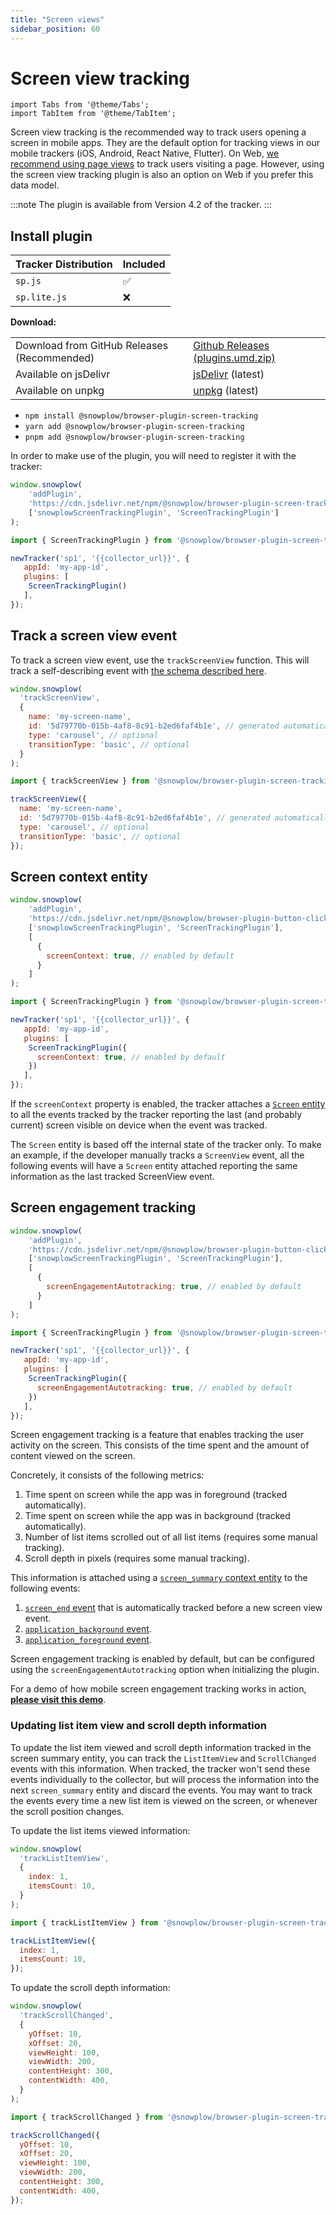 ```yaml
---
title: "Screen views"
sidebar_position: 60
---
```


# Screen view tracking

```mdx-code-block
import Tabs from '@theme/Tabs';
import TabItem from '@theme/TabItem';
```

Screen view tracking is the recommended way to track users opening a screen in mobile apps.
They are the default option for tracking views in our mobile trackers (iOS, Android, React Native, Flutter).
On Web, [we recommend using page views](/docs/sources/trackers/javascript-trackers/web-tracker/tracking-events/page-views/index.md) to track users visiting a page.
However, using the screen view tracking plugin is also an option on Web if you prefer this data model.

:::note
The plugin is available from Version 4.2 of the tracker.
:::

## Install plugin

<Tabs groupId="platform" queryString>
<TabItem value="js" label="JavaScript (tag)" default>

| Tracker Distribution | Included |
|----------------------|----------|
| `sp.js`              | ✅        |
| `sp.lite.js`         | ❌        |

**Download:**

<table>
  <tbody>
    <tr>
      <td>Download from GitHub Releases (Recommended)</td>
      <td>
        <a href="https://github.com/snowplow/snowplow-javascript-tracker/releases">Github Releases (plugins.umd.zip)</a>
      </td>
    </tr>
    <tr>
      <td>Available on jsDelivr</td>
      <td>
        <a href="https://cdn.jsdelivr.net/npm/@snowplow/browser-plugin-screen-tracking@latest/dist/index.umd.min.js">jsDelivr</a> (latest)
      </td>
    </tr>
    <tr>
      <td>Available on unpkg</td>
      <td>
        <a href="https://unpkg.com/@snowplow/browser-plugin-screen-tracking@latest/dist/index.umd.min.js">unpkg</a> (latest)
      </td>
    </tr>
  </tbody>
</table>

</TabItem>
<TabItem value="browser" label="Browser (npm)">

- `npm install @snowplow/browser-plugin-screen-tracking`
- `yarn add @snowplow/browser-plugin-screen-tracking`
- `pnpm add @snowplow/browser-plugin-screen-tracking`

</TabItem>
</Tabs>

In order to make use of the plugin, you will need to register it with the tracker:

<Tabs groupId="platform" queryString>
<TabItem value="js" label="JavaScript (tag)" default>

```javascript
window.snowplow(
    'addPlugin',
    'https://cdn.jsdelivr.net/npm/@snowplow/browser-plugin-screen-tracking@latest/dist/index.umd.min.js',
    ['snowplowScreenTrackingPlugin', 'ScreenTrackingPlugin']
);
```

</TabItem>
<TabItem value="browser" label="Browser (npm)">

```javascript
import { ScreenTrackingPlugin } from '@snowplow/browser-plugin-screen-tracking';

newTracker('sp1', '{{collector_url}}', {
   appId: 'my-app-id',
   plugins: [
    ScreenTrackingPlugin()
   ],
});
```

</TabItem>
</Tabs>


## Track a screen view event

To track a screen view event, use the `trackScreenView` function.
This will track a self-describing event with [the schema described here](/docs/sources/trackers/snowplow-tracker-protocol/ootb-data/page-and-screen-view-events/index.md#screen-view-events).

<Tabs groupId="platform" queryString>
<TabItem value="js" label="JavaScript (tag)" default>

```javascript
window.snowplow(
  'trackScreenView',
  {
    name: 'my-screen-name',
    id: '5d79770b-015b-4af8-8c91-b2ed6faf4b1e', // generated automatically if not provided
    type: 'carousel', // optional
    transitionType: 'basic', // optional
  }
);
```

</TabItem>
<TabItem value="browser" label="Browser (npm)">

```javascript
import { trackScreenView } from '@snowplow/browser-plugin-screen-tracking';

trackScreenView({
  name: 'my-screen-name',
  id: '5d79770b-015b-4af8-8c91-b2ed6faf4b1e', // generated automatically if not provided
  type: 'carousel', // optional
  transitionType: 'basic', // optional
});
```

</TabItem>
</Tabs>

## Screen context entity

<Tabs groupId="platform" queryString>
<TabItem value="js" label="JavaScript (tag)" default>

```javascript
window.snowplow(
    'addPlugin',
    'https://cdn.jsdelivr.net/npm/@snowplow/browser-plugin-button-click-tracking@latest/dist/index.umd.min.js',
    ['snowplowScreenTrackingPlugin', 'ScreenTrackingPlugin'],
    [
      {
        screenContext: true, // enabled by default
      }
    ]
);
```

</TabItem>
<TabItem value="browser" label="Browser (npm)">

```javascript
import { ScreenTrackingPlugin } from '@snowplow/browser-plugin-screen-tracking';

newTracker('sp1', '{{collector_url}}', {
   appId: 'my-app-id',
   plugins: [
    ScreenTrackingPlugin({
      screenContext: true, // enabled by default
    })
   ],
});
```

</TabItem>
</Tabs>

If the `screenContext` property is enabled, the tracker attaches a [`Screen` entity](http://iglucentral.com/schemas/com.snowplowanalytics.mobile/screen/jsonschema/1-0-0) to all the events tracked by the tracker reporting the last (and probably current) screen visible on device when the event was tracked.

The `Screen` entity is based off the internal state of the tracker only. To make an example, if the developer manually tracks a `ScreenView` event, all the following events will have a `Screen` entity attached reporting the same information as the last tracked ScreenView event.

## Screen engagement tracking

<Tabs groupId="platform" queryString>
<TabItem value="js" label="JavaScript (tag)" default>

```javascript
window.snowplow(
    'addPlugin',
    'https://cdn.jsdelivr.net/npm/@snowplow/browser-plugin-button-click-tracking@latest/dist/index.umd.min.js',
    ['snowplowScreenTrackingPlugin', 'ScreenTrackingPlugin'],
    [
      {
        screenEngagementAutotracking: true, // enabled by default
      }
    ]
);
```

</TabItem>
<TabItem value="browser" label="Browser (npm)">

```javascript
import { ScreenTrackingPlugin } from '@snowplow/browser-plugin-screen-tracking';

newTracker('sp1', '{{collector_url}}', {
   appId: 'my-app-id',
   plugins: [
    ScreenTrackingPlugin({
      screenEngagementAutotracking: true, // enabled by default
    })
   ],
});
```

</TabItem>
</Tabs>


Screen engagement tracking is a feature that enables tracking the user activity on the screen.
This consists of the time spent and the amount of content viewed on the screen.

Concretely, it consists of the following metrics:

1. Time spent on screen while the app was in foreground (tracked automatically).
2. Time spent on screen while the app was in background (tracked automatically).
3. Number of list items scrolled out of all list items (requires some manual tracking).
4. Scroll depth in pixels (requires some manual tracking).

This information is attached using a [`screen_summary` context entity](/docs/sources/trackers/snowplow-tracker-protocol/ootb-data/page-activity-tracking/index.md#screen-summary-entity) to the following events:

1. [`screen_end` event](/docs/sources/trackers/snowplow-tracker-protocol/ootb-data/page-activity-tracking/index.md#screen-end-event) that is automatically tracked before a new screen view event.
2. [`application_background` event](/docs/sources/trackers/snowplow-tracker-protocol/ootb-data/mobile-lifecycle-events/index.md#background-event).
3. [`application_foreground` event](/docs/sources/trackers/snowplow-tracker-protocol/ootb-data/mobile-lifecycle-events/index.md#foreground-event).

Screen engagement tracking is enabled by default, but can be configured using the `screenEngagementAutotracking` option when initializing the plugin.

For a demo of how mobile screen engagement tracking works in action, **[please visit this demo](https://snowplow-incubator.github.io/mobile-screen-engagement-demo/)**.

### Updating list item view and scroll depth information

To update the list item viewed and scroll depth information tracked in the screen summary entity, you can track the `ListItemView` and `ScrollChanged` events with this information.
When tracked, the tracker won't send these events individually to the collector, but will process the information into the next `screen_summary` entity and discard the events.
You may want to track the events every time a new list item is viewed on the screen, or whenever the scroll position changes.

To update the list items viewed information:

<Tabs groupId="platform" queryString>
<TabItem value="js" label="JavaScript (tag)" default>

```javascript
window.snowplow(
  'trackListItemView',
  {
    index: 1,
    itemsCount: 10,
  }
);
```

</TabItem>
<TabItem value="browser" label="Browser (npm)">

```javascript
import { trackListItemView } from '@snowplow/browser-plugin-screen-tracking';

trackListItemView({
  index: 1,
  itemsCount: 10,
});
```

</TabItem>
</Tabs>

To update the scroll depth information:

<Tabs groupId="platform" queryString>
<TabItem value="js" label="JavaScript (tag)" default>

```javascript
window.snowplow(
  'trackScrollChanged',
  {
    yOffset: 10,
    xOffset: 20,
    viewHeight: 100,
    viewWidth: 200,
    contentHeight: 300,
    contentWidth: 400,
  }
);
```

</TabItem>
<TabItem value="browser" label="Browser (npm)">

```javascript
import { trackScrollChanged } from '@snowplow/browser-plugin-screen-tracking';

trackScrollChanged({
  yOffset: 10,
  xOffset: 20,
  viewHeight: 100,
  viewWidth: 200,
  contentHeight: 300,
  contentWidth: 400,
});
```

</TabItem>
</Tabs>
